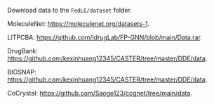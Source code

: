 Download data to the `FedLG/dataset` folder.

MoleculeNet: https://moleculenet.org/datasets-1.

LITPCBA: https://github.com/idrugLab/FP-GNN/blob/main/Data.rar.

DrugBank: https://github.com/kexinhuang12345/CASTER/tree/master/DDE/data.

BIOSNAP: https://github.com/kexinhuang12345/CASTER/tree/master/DDE/data.

CoCrystal: https://github.com/Saoge123/ccgnet/tree/main/data.